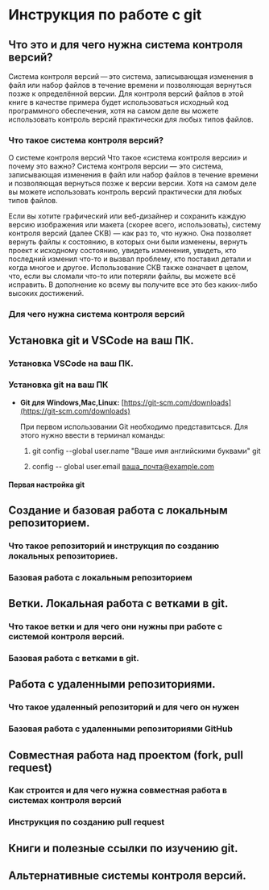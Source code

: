 # Инструкция по работе с git

## Что это и для чего нужна система контроля версий?

Система контроля версий — это система, записывающая изменения в файл или набор файлов в течение времени и позволяющая вернуться позже к определённой версии. Для контроля версий файлов в этой книге в качестве примера будет использоваться исходный код программного обеспечения, хотя на самом деле вы можете использовать контроль версий практически для любых типов файлов.

### Что такое система контроля версий?

О системе контроля версий
Что такое «система контроля версии» и почему это важно? Система контроля версии — это система, записывающая изменения в файл или набор файлов в течение времени и позволяющая вернуться позже к версии версии. Хотя на самом деле вы можете использовать контроль версий практически для любых типов файлов.

Если вы хотите графический или веб-дизайнер и сохранить каждую версию изображения или макета (скорее всего, использовать), систему контроля версий (далее СКВ) — как раз то, что нужно. Она позволяет вернуть файлы к состоянию, в которых они были изменены, вернуть проект к исходному состоянию, увидеть изменения, увидеть, кто последний изменил что-то и вызвал проблему, кто поставил детали и когда многое и другое. Использование СКВ также означает в целом, что, если вы сломали что-то или потеряли файлы, вы можете всё исправить. В дополнение ко всему вы получите все это без каких-либо высоких достижений.

### Для чего нужна система контроля версий

## Установка git и VSCode на ваш ПК.

### Установка VSCode на ваш ПК.

### Установка git на ваш ПК
* **Git для Windows,Mac,Linux:**  [https://git-scm.com/downloads](https://git-scm.com/downloads)

    При первом использовании Git необходимо представитсься. Для этого нужно ввести в терминал команды:

    1. git config --global user.name "Ваше имя английскими буквами" git

    2. config -- global user.email ваша_почта@example.com

#### Первая настройка git

## Создание и базовая работа с локальным репозиторием.

### Что такое репозиторий и инструкция по созданию локальных репозиториев.

### Базовая работа с локальным репозиторием

## Ветки. Локальная работа с ветками в git.

### Что такое ветки и для чего они нужны при работе с системой контроля версий.

### Базовая работа с ветками в git.

## Работа с удаленными репозиториями.

### Что такое удаленный репозиторий и для чего он нужен

### Базовая работа с удаленными репозиториями GitHub

## Совместная работа над проектом (fork, pull request)

### Как строится и для чего нужна совместная работа в системах контроля версий

### Инструкция по созданию pull request

## Книги и полезные ссылки по изучению git.

## Альтернативные системы контроля версий.
